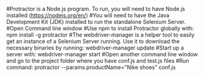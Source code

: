 #Protractor is a Node.js program. To run, you will need to have Node.js installed  (https://nodejs.org/en/)
#You will need to have the Java Development Kit (JDK) installed to run the standalone Selenium Server.
#Open Command line window
#Use npm to install Protractor globally with:  npm install -g protractor
#The webdriver-manager is a helper tool to easily get an instance of a Selenium Server running. Use it to download the necessary binaries by running:  webdriver-manager update
#Start up a server with: webdriver-manager start
#Open another command line window and go to the project folder where you have conf.js and test.js files
#Run command: protractor --params.productName="Nike shoes" conf.js 
